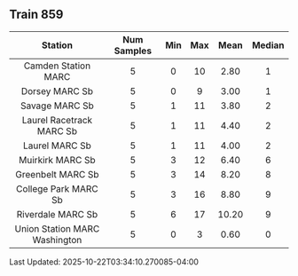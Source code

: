 ## Train 859

| Station | Num Samples | Min | Max | Mean | Median |
| :-----: | :---------: | :-: | :-: | :--: | :----: |
| Camden Station MARC | 5 | 0 | 10 | 2.80 | 1 |
| Dorsey MARC Sb | 5 | 0 | 9 | 3.00 | 1 |
| Savage MARC Sb | 5 | 1 | 11 | 3.80 | 2 |
| Laurel Racetrack MARC Sb | 5 | 1 | 11 | 4.40 | 2 |
| Laurel MARC Sb | 5 | 1 | 11 | 4.00 | 2 |
| Muirkirk MARC Sb | 5 | 3 | 12 | 6.40 | 6 |
| Greenbelt MARC Sb | 5 | 3 | 14 | 8.20 | 8 |
| College Park MARC Sb | 5 | 3 | 16 | 8.80 | 9 |
| Riverdale MARC Sb | 5 | 6 | 17 | 10.20 | 9 |
| Union Station MARC Washington | 5 | 0 | 3 | 0.60 | 0 |


Last Updated: 2025-10-22T03:34:10.270085-04:00
